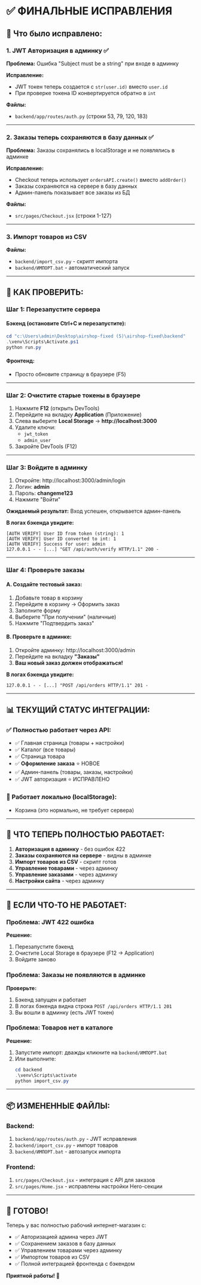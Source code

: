 # ✅ ФИНАЛЬНЫЕ ИСПРАВЛЕНИЯ

## 🔧 Что было исправлено:

### 1. **JWT Авторизация в админку** ✅
**Проблема:** Ошибка "Subject must be a string" при входе в админку

**Исправление:**
- JWT токен теперь создается с `str(user.id)` вместо `user.id`
- При проверке токена ID конвертируется обратно в `int`

**Файлы:**
- `backend/app/routes/auth.py` (строки 53, 79, 120, 183)

---

### 2. **Заказы теперь сохраняются в базу данных** ✅
**Проблема:** Заказы сохранялись в localStorage и не появлялись в админке

**Исправление:**
- Checkout теперь использует `ordersAPI.create()` вместо `addOrder()`
- Заказы сохраняются на сервере в базу данных
- Админ-панель показывает все заказы из БД

**Файлы:**
- `src/pages/Checkout.jsx` (строки 1-127)

---

### 3. **Импорт товаров из CSV**
**Файлы:**
- `backend/import_csv.py` - скрипт импорта
- `backend/ИМПОРТ.bat` - автоматический запуск

---

## 🚀 КАК ПРОВЕРИТЬ:

### Шаг 1: Перезапустите сервера

#### Бэкенд (остановите Ctrl+C и перезапустите):
```powershell
cd "c:\Users\admin\Desktop\airshop-fixed (5)\airshop-fixed\backend"
.\venv\Scripts\Activate.ps1
python run.py
```

#### Фронтенд:
- Просто обновите страницу в браузере (F5)

---

### Шаг 2: Очистите старые токены в браузере

1. Нажмите **F12** (открыть DevTools)
2. Перейдите на вкладку **Application** (Приложение)
3. Слева выберите **Local Storage** → **http://localhost:3000**
4. Удалите ключи:
   - `jwt_token`
   - `admin_user`
5. Закройте DevTools (F12)

---

### Шаг 3: Войдите в админку

1. Откройте: http://localhost:3000/admin/login
2. Логин: **admin**
3. Пароль: **changeme123**
4. Нажмите "Войти"

**Ожидаемый результат:** Вход успешен, открывается админ-панель

**В логах бэкенда увидите:**
```
[AUTH VERIFY] User ID from token (string): 1
[AUTH VERIFY] User ID converted to int: 1
[AUTH VERIFY] Success for user: admin
127.0.0.1 - - [...] "GET /api/auth/verify HTTP/1.1" 200 -
```

---

### Шаг 4: Проверьте заказы

#### A. Создайте тестовый заказ:
1. Добавьте товар в корзину
2. Перейдите в корзину → Оформить заказ
3. Заполните форму
4. Выберите "При получении" (наличные)
5. Нажмите "Подтвердить заказ"

#### B. Проверьте в админке:
1. Откройте админку: http://localhost:3000/admin
2. Перейдите на вкладку **"Заказы"**
3. **Ваш новый заказ должен отображаться!**

**В логах бэкенда увидите:**
```
127.0.0.1 - - [...] "POST /api/orders HTTP/1.1" 201 -
```

---

## 📊 ТЕКУЩИЙ СТАТУС ИНТЕГРАЦИИ:

### ✅ Полностью работает через API:
- ✅ Главная страница (товары + настройки)
- ✅ Каталог (все товары)
- ✅ Страница товара
- ✅ **Оформление заказа** ⭐ НОВОЕ
- ✅ Админ-панель (товары, заказы, настройки)
- ✅ JWT авторизация ⭐ ИСПРАВЛЕНО

### 📝 Работает локально (localStorage):
- Корзина (это нормально, не требует сервера)

---

## 🎯 ЧТО ТЕПЕРЬ ПОЛНОСТЬЮ РАБОТАЕТ:

1. **Авторизация в админку** - без ошибок 422
2. **Заказы сохраняются на сервере** - видны в админке
3. **Импорт товаров из CSV** - скрипт готов
4. **Управление товарами** - через админку
5. **Управление заказами** - через админку
6. **Настройки сайта** - через админку

---

## 🐛 ЕСЛИ ЧТО-ТО НЕ РАБОТАЕТ:

### Проблема: JWT 422 ошибка
**Решение:**
1. Перезапустите бэкенд
2. Очистите Local Storage в браузере (F12 → Application)
3. Войдите заново

### Проблема: Заказы не появляются в админке
**Проверьте:**
1. Бэкенд запущен и работает
2. В логах бэкенда видна строка `POST /api/orders HTTP/1.1 201`
3. Вы вошли в админку (есть JWT токен)

### Проблема: Товаров нет в каталоге
**Решение:**
1. Запустите импорт: дважды кликните на `backend/ИМПОРТ.bat`
2. Или выполните:
   ```powershell
   cd backend
   .\venv\Scripts\activate
   python import_csv.py
   ```

---

## 📦 ИЗМЕНЕННЫЕ ФАЙЛЫ:

### Backend:
1. `backend/app/routes/auth.py` - JWT исправления
2. `backend/import_csv.py` - импорт товаров
3. `backend/ИМПОРТ.bat` - автозапуск импорта

### Frontend:
1. `src/pages/Checkout.jsx` - интеграция с API для заказов
2. `src/pages/Home.jsx` - исправлены настройки Hero-секции

---

## 🎉 ГОТОВО!

Теперь у вас полностью рабочий интернет-магазин с:
- ✅ Авторизацией админа через JWT
- ✅ Сохранением заказов в базу данных
- ✅ Управлением товарами через админку
- ✅ Импортом товаров из CSV
- ✅ Полной интеграцией фронтенда с бэкендом

**Приятной работы! 🚀**
